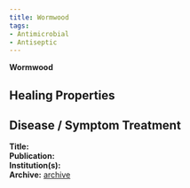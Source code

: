 ```yaml
---
title: Wormwood
tags:
- Antimicrobial
- Antiseptic
---
```

**Wormwood**

## Healing Properties

## Disease / Symptom Treatment

[^1]: 
**Title:** [ ]( )<br>
**Publication:** [ ]( )<br>
**Institution(s):** <br>
**Archive:** [archive](https://ipfs.io/ipfs/)